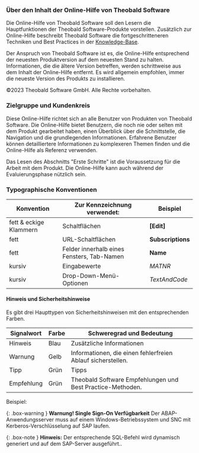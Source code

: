 ### Über den Inhalt der Online-Hilfe von Theobald Software
Die Online-Hilfe von Theobald Software soll den Lesern die Hauptfunktionen der Theobald Software-Produkte vorstellen.
Zusätzlich zur Online-Hilfe beschreibt Theobald Software die fortgeschritteneren Techniken und Best Practices in der [Knowledge-Base](https://kb.theobald-software.com/).

Der Anspruch von Theobald Software ist es, die Online-Hilfe entsprechend der neuesten Produktversion auf dem neuesten Stand zu halten. Informationen, die die ältere Version betreffen, werden schrittweise aus dem Inhalt der Online-Hilfe entfernt.  Es wird allgemein empfohlen, immer die neueste Version des Produkts zu installieren.

©2023 Theobald Software GmbH. Alle Rechte vorbehalten.

### Zielgruppe und Kundenkreis
Diese Online-Hilfe richtet sich an alle Benutzer von Produkten von Theobald Software. Die Online-Hilfe bietet Benutzern, die noch nie oder selten mit dem Produkt gearbeitet haben, einen Überblick über die Schnittstelle, die Navigation und die grundlegenden Informationen. 
Erfahrene Benutzer können detailliertere Informationen zu komplexeren Themen finden und die Online-Hilfe als Referenz verwenden.

Das Lesen des Abschnitts "Erste Schritte" ist die Voraussetzung für die Arbeit mit dem Produkt. 
Die Online-Hilfe kann auch während der Evaluierungsphase nützlich sein. 

### Typographische Konventionen

Konvention |Zur Kennzeichnung verwendet: |Beispiel
------------ | ------------- | ---------
fett & eckige Klammern |Schaltflächen |**[Edit]** 
fett |URL-Schaltflächen|**Subscriptions**
fett |Felder innerhalb eines Fensters, Tab-Namen |**Name** 
kursiv |Eingabewerte| *MATNR*
kursiv |Drop-Down-Menü-Optionen| *TextAndCode*
 

#### Hinweis und Sicherheitshinweise

Es gibt drei Haupttypen von Sicherheitshinweisen mit den entsprechenden Farben.

Signalwort| Farbe | Schweregrad und Bedeutung
------------ | ------------- | ---------
Hinweis |Blau  | Zusätzliche Informationen
Warnung | Gelb | Informationen, die einen fehlerfreien Ablauf sicherstellen.
Tipp| Grün | Tipps
Empfehlung | Grün | Theobald Software Empfehlungen und Best Practice-Methoden.

Beispiel:

{: .box-warning } 
**Warnung! Single Sign-On Verfügbarkeit**
Der ABAP-Anwendungsserver muss auf einem Windows-Betriebssystem und SNC mit Kerberos-Verschlüsselung auf SAP laufen.


 {: .box-note }
**Hinweis:** Der entsprechende SQL-Befehl wird dynamisch generiert und auf dem SAP-Server ausgeführt..

